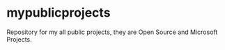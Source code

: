 # mypublicprojects
Repository for my all public projects, they are Open Source and Microsoft Projects.
